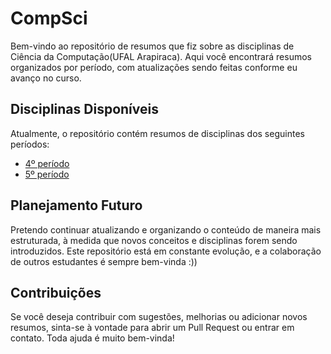 # CompSci

Bem-vindo ao repositório de resumos que fiz sobre as disciplinas de Ciência da Computação(UFAL Arapiraca). Aqui você encontrará resumos organizados por período, com atualizações sendo feitas conforme eu avanço no curso.

## Disciplinas Disponíveis

Atualmente, o repositório contém resumos de disciplinas dos seguintes períodos:

- [4º período](./4º%20período/README.md)
- [5º período](./5º%20período/README.md)

## Planejamento Futuro

Pretendo continuar atualizando e organizando o conteúdo de maneira mais estruturada, à medida que novos conceitos e disciplinas forem sendo introduzidos. Este repositório está em constante evolução, e a colaboração de outros estudantes é sempre bem-vinda :))

## Contribuições

Se você deseja contribuir com sugestões, melhorias ou adicionar novos resumos, sinta-se à vontade para abrir um Pull Request ou entrar em contato. Toda ajuda é muito bem-vinda!
